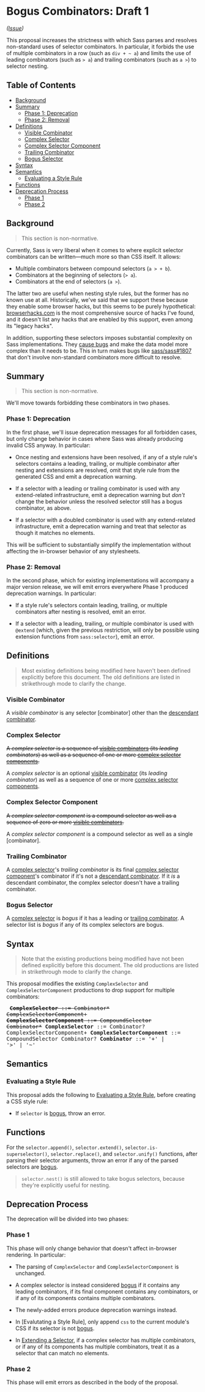 # Bogus Combinators: Draft 1

*([Issue](https://github.com/sass/sass/issues/3340))*

This proposal increases the strictness with which Sass parses and resolves
non-standard uses of selector combinators. In particular, it forbids the use of
multiple combinators in a row (such as `div + ~ a`) and limits the use of
leading combinators (such as `> a`) and trailing combinators (such as `a >`) to
selector nesting.

## Table of Contents

* [Background](#background)
* [Summary](#summary)
  * [Phase 1: Deprecation](#phase-1-deprecation)
  * [Phase 2: Removal](#phase-2-removal)
* [Definitions](#definitions)
  * [Visible Combinator](#visible-combinator)
  * [Complex Selector](#complex-selector)
  * [Complex Selector Component](#complex-selector-component)
  * [Trailing Combinator](#trailing-combinator)
  * [Bogus Selector](#bogus-selector)
* [Syntax](#syntax)
* [Semantics](#semantics)
  * [Evaluating a Style Rule](#evaluating-a-style-rule)
* [Functions](#functions)
* [Deprecation Process](#deprecation-process)
  * [Phase 1](#phase-1)
  * [Phase 2](#phase-2)

## Background

> This section is non-normative.

Currently, Sass is very liberal when it comes to where explicit selector
combinators can be written—much more so than CSS itself. It allows:

* Multiple combinators between compound selectors (`a > + b`).
* Combinators at the beginning of selectors (`> a`).
* Combinators at the end of selectors (`a >`).

The latter two are useful when nesting style rules, but the former has no known
use at all. Historically, we've said that we support these because they enable
some browser hacks, but this seems to be purely hypothetical: [browserhacks.com]
is the most comprehensive source of hacks I've found, and it doesn't list any
hacks that are enabled by this support, even among its "legacy hacks".

[browserhacks.com]: http://browserhacks.com

In addition, supporting these selectors imposes substantial complexity on Sass
implementations. They [cause bugs] and make the data model more complex than it
needs to be. This in turn makes bugs like [sass/sass#1807] that don't involve
non-standard combinators more difficult to resolve.

[cause bugs]: https://github.com/sass/dart-sass/issues/1053
[sass/sass#1807]: https://github.com/sass/sass/issues/1807

## Summary

> This section is non-normative.

We'll move towards forbidding these combinators in two phases.

### Phase 1: Deprecation

In the first phase, we'll issue deprecation messages for all forbidden cases,
but only change behavior in cases where Sass was already producing invalid CSS
anyway. In particular:

* Once nesting and extensions have been resolved, if any of a style rule's
  selectors contains a leading, trailing, or multiple combinator after nesting
  and extensions are resolved, omit that style rule from the generated CSS and
  emit a deprecation warning.

* If a selector with a leading or trailing combinator is used with any
  extend-related infrastructure, emit a deprecation warning but *don't* change
  the behavior unless the resolved selector still has a bogus combinator, as
  above.

* If a selector with a doubled combinator is used with any extend-related
  infrastructure, emit a deprecation warning and treat that selector as though
  it matches no elements.

This will be sufficient to substantially simplify the implementation without
affecting the in-browser behavior of any stylesheets.

### Phase 2: Removal

In the second phase, which for existing implementations will accompany a major
version release, we will emit errors everywhere Phase 1 produced deprecation
warnings. In particular:

* If a style rule's selectors contain leading, trailing, or multiple combinators
  after nesting is resolved, emit an error.

* If a selector with a leading, trailing, or multiple combinator is used with
  `@extend` (which, given the previous restriction, will only be possible using
  extension functions from `sass:selector`), emit an error.

## Definitions

> Most existing definitions being modified here haven't been defined explicitly
> before this document. The old definitions are listed in strikethrough mode to
> clarify the change.

### Visible Combinator

A *visible combinator* is any selector [combinator] other than the [descendant
combinator].

[selector combinator]: https://drafts.csswg.org/selectors-4/#combinators
[descendant combinator]: https://drafts.csswg.org/selectors-4/#descendant-combinators

### Complex Selector

~~A *complex selector* is a sequence of [visible combinators] (its *leading
combinators*) as well as a sequence of one or more [complex selector
components].~~

[visible combinators]: #visible-combinator 
[complex selector components]: #complex-selector-components

A *complex selector* is an optional [visible combinator] (its *leading
combinator*) as well as a sequence of one or more [complex selector components].

[visible combinator]: #visible-combinator 

### Complex Selector Component

~~A *complex selector component* is a compound selector as well as a sequence of
zero or more [visible combinators].~~

A *complex selector component* is a compound selector as well as a single
[combinator].

### Trailing Combinator

A [complex selector]'s *trailing combinator* is its final [complex selector
component]'s combinator if it's not a [descendant combinator]. If it *is* a
descendant combinator, the complex selector doesn't have a trailing combinator.

[complex selector]: #complex-selector
[complex selector component]: #complex-selector-component

### Bogus Selector

A [complex selector] is *bogus* if it has a leading or [trailing combinator]. A
selector list is *bogus* if any of its complex selectors are bogus.

[trailing combinator]: #trailing-combinator

## Syntax

> Note that the existing productions being modified have not been defined
> explicitly before this document. The old productions are listed in
> strikethrough mode to clarify the change.

This proposal modifies the existing `ComplexSelector` and
`ComplexSelectorComponent` productions to drop support for multiple combinators:

<x><pre>
~~**ComplexSelector**          ::= Combinator* ComplexSelectorComponent+~~
~~**ComplexSelectorComponent** ::= CompoundSelector Combinator*~~
**ComplexSelector**          ::= Combinator? ComplexSelectorComponent+
**ComplexSelectorComponent** ::= CompoundSelector Combinator?
**Combinator**               ::= '+' | '>' | '~'
</pre></x>

## Semantics

### Evaluating a Style Rule

This proposal adds the following to [Evaluating a Style Rule], before
creating a CSS style rule:

[Evaluating a Style Rule]: ../spec/style-rules.md#semantics

* If `selector` is [bogus], throw an error.

[bogus]: #bogus-selector

## Functions

For the `selector.append()`, `selector.extend()`, `selector.is-superselector()`,
`selector.replace()`, and `selector.unify()` functions, after parsing their
selector arguments, throw an error if any of the parsed selectors are [bogus].

> `selector.nest()` is still allowed to take bogus selectors, because they're
> explicitly useful for nesting.

## Deprecation Process

The deprecation will be divided into two phases:

### Phase 1

This phase will only change behavior that doesn't affect in-browser rendering.
In particular:

* The parsing of `ComplexSelector` and `ComplexSelectorComponent` is unchanged.

* A complex selector is instead considered [bogus] if it contains any leading
  combinators, if its final component contains any combinators, or if any of its
  components contains multiple combinators.

* The newly-added errors produce deprecation warnings instead.

* In [Evalutating a Style Rule], only append `css` to the current module's CSS
  if its selector is not [bogus].

* In [Extending a Selector], if a complex selector has multiple combinators, or
  if any of its components has multiple combinators, treat it as a selector that
  can match no elements.

  [Extending a Selector]: ../spec/at-rules/extend.md#extending-a-selector

### Phase 2

This phase will emit errors as described in the body of the proposal.
